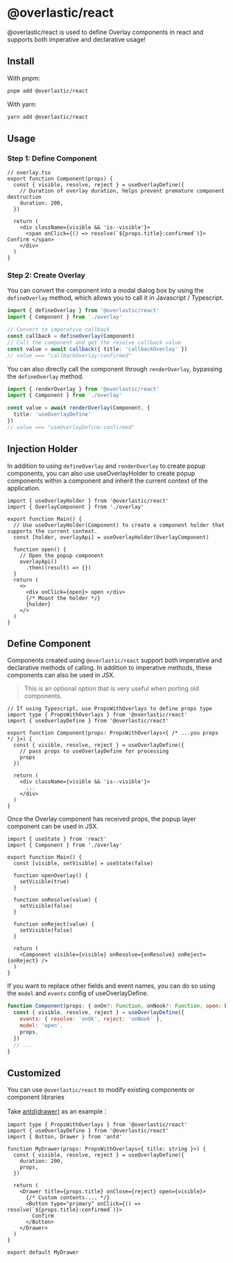 # @overlastic/react

@overlastic/react is used to define Overlay components in react and supports both imperative and declarative usage!

## Install

With pnpm:
```sh
pnpm add @overlastic/react
```

With yarn:
```sh
yarn add @overlastic/react
```

## Usage

### Step 1: Define Component

```tsx
// overlay.tsx
export function Component(props) {
  const { visible, resolve, reject } = useOverlayDefine({
    // Duration of overlay duration, helps prevent premature component destruction
    duration: 200,
  })

  return (
    <div className={visible && 'is--visible'}>
      <span onClick={() => resolve(`${props.title}:confirmed`)}> Confirm </span>
    </div>
  )
}
```

### Step 2: Create Overlay

You can convert the component into a modal dialog box by using the `defineOverlay` method, which allows you to call it in Javascript / Typescript.
```ts
import { defineOverlay } from '@overlastic/react'
import { Component } from './overlay'

// Convert to imperative callback
const callback = defineOverlay(Component)
// Call the component and get the resolve callback value
const value = await callback({ title: 'callbackOverlay' })
// value === "callbackOverlay:confirmed"
```

You can also directly call the component through `renderOverlay`, bypassing the `defineOverlay` method.

```ts
import { renderOverlay } from '@overlastic/react'
import { Component } from './overlay'

const value = await renderOverlay(Component, {
  title: 'useOverlayDefine'
})
// value === "useOverlayDefine:confirmed"
```

## Injection Holder

In addition to using `defineOverlay` and `renderOverlay` to create popup components, you can also use useOverlayHolder to create popup components within a component and inherit the current context of the application.

```tsx
import { useOverlayHolder } from '@overlastic/react'
import { OverlayComponent } from './overlay'

export function Main() {
  // Use useOverlayHolder(Component) to create a component holder that supports the current context.
  const [holder, overlayApi] = useOverlayHolder(OverlayComponent)

  function open() {
    // Open the popup component
    overlayApi()
      .then((result) => {})
  }
  return (
    <>
      <div onClick={open}> open </div>
      {/* Mount the holder */}
      {holder}
    </>
  )
}
```

## Define Component

Components created using `@overlastic/react` support both imperative and declarative methods of calling. In addition to imperative methods, these components can also be used in JSX.

> This is an optional option that is very useful when porting old components.

```tsx
// If using Typescript, use PropsWithOverlays to define props type
import type { PropsWithOverlays } from '@overlastic/react'
import { useOverlayDefine } from '@overlastic/react'

export function Component(props: PropsWithOverlays<{ /* ...you props */ }>) {
  const { visible, resolve, reject } = useOverlayDefine({
    // pass props to useOverlayDefine for processing
    props
  })

  return (
    <div className={visible && 'is--visible'}>
      ...
    </div>
  )
}
```

Once the Overlay component has received props, the popup layer component can be used in JSX.

```tsx
import { useState } from 'react'
import { Component } from './overlay'

export function Main() {
  const [visible, setVisible] = useState(false)

  function openOverlay() {
    setVisible(true)
  }

  function onResolve(value) {
    setVisible(false)
  }

  function onReject(value) {
    setVisible(false)
  }

  return (
    <Component visible={visible} onResolve={onResolve} onReject={onReject} />
  )
}
```

If you want to replace other fields and event names, you can do so using the `model` and `events` config of useOverlayDefine.

```jsx
function Component(props: { onOn?: Function, onNook?: Function, open: boolean }) {
  const { visible, resolve, reject } = useOverlayDefine({
    events: { resolve: 'onOk', reject: 'onNook' },
    model: 'open',
    props,
  })
  // ...
}
```

## Customized

You can use `@overlastic/react` to modify existing components or component libraries

Take [antd(drawer)](https://ant.design/components/drawer-cn) as an example：

```tsx
import type { PropsWithOverlays } from '@overlastic/react'
import { useOverlayDefine } from '@overlastic/react'
import { Button, Drawer } from 'antd'

function MyDrawer(props: PropsWithOverlays<{ title: string }>) {
  const { visible, resolve, reject } = useOverlayDefine({
    duration: 200,
    props,
  })

  return (
    <Drawer title={props.title} onClose={reject} open={visible}>
      {/* Custom contents.... */}
      <Button type="primary" onClick={() => resolve(`${props.title}:confirmed`)}>
        Confirm
      </Button>
    </Drawer>
  )
}

export default MyDrawer
```
